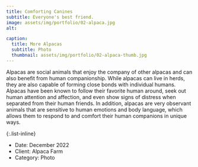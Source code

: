 ```yaml
---
title: Comforting Canines
subtitle: Everyone's best friend.
image: assets/img/portfolio/02-alpaca.jpg
alt:

caption:
  title: More Alpacas
  subtitle: Photo
  thumbnail: assets/img/portfolio/02-alpaca-thumb.jpg
---
```

Alpacas are social animals that enjoy the company of other alpacas and can also benefit from human companionship. While alpacas can live in herds, they are also capable of forming close bonds with individual humans. Alpacas have been known to follow their favorite human around, seek out human attention and affection, and even show signs of distress when separated from their human friends. In addition, alpacas are very observant animals that are sensitive to human emotions and body language, which allows them to respond to and comfort their human companions in unique ways. 

{:.list-inline}
- Date: December 2022
- Client: Alpaca Farm
- Category: Photo

